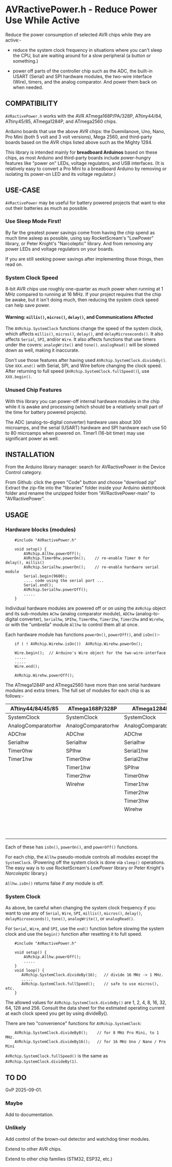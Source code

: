 # AVRactivePower.h - Reduce Power Use While Active

Reduce the power consumption of selected AVR chips while they are active:-

- reduce the system clock frequency in situations where you can't sleep the CPU, but are waiting around for a slow peripheral (a button or something.)

- power off parts of the controller chip such as the ADC, the built-in USART (Serial) and SPI hardware modules, the two-wire interface (Wire), timers, and the analog comparator. And power them back on when needed.

## COMPATIBILITY

`AVRactivePower.h` works with the AVR ATmega168P/PA/328P, ATtiny44/84, ATtiny45/85, ATmega1284P, and ATmega2560 chips.

Arduino boards that use the above AVR chips:  the Duemilanove, Uno, Nano, Pro Mini (both 5 volt and 3 volt versions), Mega 2560, and third-party boards based on the AVR chips listed above such as the Mighty 1284.

This library is intended mainly for **breadboard Arduinos** based on these chips, as most Arduino and third-party boards include power-hungry features like "power on" LEDs, voltage regulators, and USB interfaces. (It is relatively easy to convert a Pro Mini to a breadboard Arduino by removing or isolating its power-on LED and its voltage regulator.)

## USE-CASE

`AVRactivePower` may be useful for battery powered projects that want to eke out their batteries as much as possible.

### Use Sleep Mode First!
By far the greatest power savings come from having the chip spend as much time asleep as possible, using say RocketScream's "LowPower" library, or Peter Knight's "Narcoleptic" library.  And from removing any power LEDs and voltage regulators on your boards.

If you are still seeking power savings after implementing those things, then read on.

### System Clock Speed

8-bit AVR chips use roughly one-quarter as much power when running at 1 MHz compared to running at 16 MHz. If your project requires that the chip be awake, but it isn't doing much, then reducing the system clock speed can help save power.

#### Warning: `millis()`, `micros()`, `delay()`, and Communications Affected

The `AVRchip.SystemClock` functions change the speed of the system clock, which affects `millis()`, `micros()`, `delay()`, and `delayMicroseconds()`. It also affects `Serial`, `SPI`, and/or `Wire`.  It also affects functions that use timers under the covers: `analogWrite()` and `tone()`.  `analogRead()` will be slowed down as well, making it inaccurate.

Don't use those features after having used `AVRchip.SystemClock.divideBy()`. Use `XXX.end()` with Serial, SPI, and Wire before changing the clock speed. After returning to full speed (`AVRchip.SystemClock.fullSpeed()`), use `XXX.begin()`.


### Unused Chip Features

With this library you can power-off internal hardware modules in the chip while it is awake and processing (which should be a relatively small part of the time for battery powered projects).

The ADC (analog-to-digital converter) hardware uses about 300 microamps, and the serial (USART) hardware and SPI hardware each use 50 to 80 microamps when powered on.  Timer1 (16-bit timer) may use significant power as well.

## INSTALLATION

From the Arduino library manager: search for AVRactivePower in the Device Control category.

From Github:  click the green "Code" button and choose "download zip" Extract the zip-file into the "libraries" folder inside your Arduino sketchbook folder and rename the unzipped folder from "AVRactivePower-main" to "AVRactivePower".

## USAGE

### Hardware blocks (modules)

        #include "AVRactivePower.h"

        void setup() {
            AVRchip.Allhw.powerOff();
            AVRchip.Timer0hw.powerOn();    // re-enable Timer 0 for delay(), millis()
            AVRchip.Serialhw.powerOn();    // re-enable hardware serial module
            Serial.begin(9600);
            .... code using the serial port ...
            Serial.end();
            AVRchip.Serialhw.powerOff();
            .....
        }

Individual hardware modules are powered off or on using the `AVRchip` object and its sub-modules `AChw` (analog comparator module), `ADChw` (analog-to-digital converter), `Serialhw`, `SPIhw`, `Timer0hw`, `Timer1hw`, `Timer2hw` and `Wirehw`, or with the "umbrella" module `Allhw` to control them all at once.

Each hardware module has functions `powerOn()`, `powerOff()`, and `isOn()`:-

        if ( ! AVRchip.Wirehw.isOn())  AVRchip.Wirehw.powerOn();

        Wire.begin();  // Arduino's Wire object for the two-wire-interface
        .....
        .....
        Wire.end();

        AVRchip.Wirehw.powerOff();

The ATmega1284P and ATmega2560 have more than one serial hardware modules and extra timers.  The full set of modules for each chip is as follows:-

|ATtiny44/84/45/85 |ATmega168P/328P   |ATmega1284P       |ATmega2560        |
|------------------|------------------|------------------|------------------|
|SystemClock       |SystemClock       |SystemClock       |SystemClock       |
|AnalogComparatorhw|AnalogComparatorhw|AnalogComparatorhw|AnalogComparatorhw|
|ADChw             |ADChw             |ADChw             |ADChw             |
|Serialhw          |Serialhw          |Serialhw          |Serialhw          |
|Timer0hw          |SPIhw             |Serial1hw         |Serial1hw         |
|Timer1hw          |Timer0hw          |Serial2hw         |Serial2hw         |
|                  |Timer1hw          |SPIhw             |Serial3hw         |
|                  |Timer2hw          |Timer0hw          |SPIhw             |
|                  |Wirehw            |Timer1hw          |Timer0hw          |
|                  |                  |Timer2hw          |Timer1hw          |
|                  |                  |Timer3hw          |Timer2hw          |
|                  |                  |Wirehw            |Timer3hw          |
|                  |                  |                  |Timer4hw          |
|                  |                  |                  |Timer5hw          |
|                  |                  |                  |Wirehw            |


Each of these has `isOn()`, `powerOn()`, and `powerOff()` functions.

For each chip, the `Allhw` pseudo-module controls all modules except the `SystemClock`. (Powering off the system clock is done via `sleep()` operations. The easy way is to use RocketScream's *LowPower* library or Peter Knight's *Narcoleptic* library.) 

`Allhw.isOn()` returns false if *any* module is off.

### System Clock

As above, be careful when changing the system clock frequency if you want to use any of `Serial`, `Wire`, `SPI`, `millis()`, `micros()`, `delay()`, `delayMicroseconds()`, `tone()`, `analogWrite()`, or `analogRead()`.

For `Serial`, `Wire`, and `SPI`, use the `end()` function before slowing the system clock and use the `begin()` function after resetting it to full speed.

        #include "AVRactivePower.h"

        void setup() {
            AVRchip.Allhw.powerOff();
            .....
        }
        void loop() {
           AVRchip.SystemClock.divideBy(16);   // divide 16 MHz -> 1 MHz.
           .....
           AVRchip.SystemClock.fullSpeed();    // safe to use micros(), etc.
        }

The allowed values for `AVRchip.SystemClock.divideBy()` are 1, 2, 4, 8, 16, 32, 64, 128 and 256.  Consult the data sheet for the estimated operating current at each clock speed you get by using divideBy().

There are two "convenience" functions for `AVRchip.SystemClock`:

        AVRchip.SystemClock.divideBy8();    // for 8 MHz Pro Mini, to 1 MHz.
        AVRchip.SystemClock.divideBy16();   // for 16 MHz Uno / Nano / Pro Mini

`AVRchip.SystemClock.fullSpeed()` is the same as `AVRchip.SystemClock.divideBy(1)`.


## TO DO

GvP 2025-09-01.

### Maybe

Add to documentation.

### Unlikely

Add control of the brown-out detector and watchdog timer modules.

Extend to other AVR chips.

Extend to other chip families (STM32, ESP32, etc.)